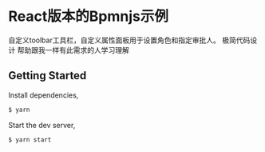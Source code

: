 # React版本的Bpmnjs示例
自定义toolbar工具栏，自定义属性面板用于设置角色和指定审批人。
极简代码设计 帮助跟我一样有此需求的人学习理解
## Getting Started

Install dependencies,

```bash
$ yarn
```

Start the dev server,

```bash
$ yarn start
```
